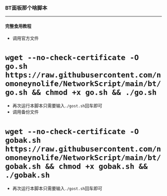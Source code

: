 ### BT面板那个啥脚本

***  
#### 完整食用教程  
* 调用官方文件
# `wget --no-check-certificate -O go.sh https://raw.githubusercontent.com/nomoneynolife/NetworkScript/main/bt/go.sh && chmod +x go.sh && ./go.sh`  
* 再次运行本脚本只需要输入`./gost.sh`回车即可  
* 调用备份文件
# `wget --no-check-certificate -O gobak.sh https://raw.githubusercontent.com/nomoneynolife/NetworkScript/main/bt/gobak.sh && chmod +x gobak.sh && ./gobak.sh`  
* 再次运行本脚本只需要输入`./gost.sh`回车即可  
